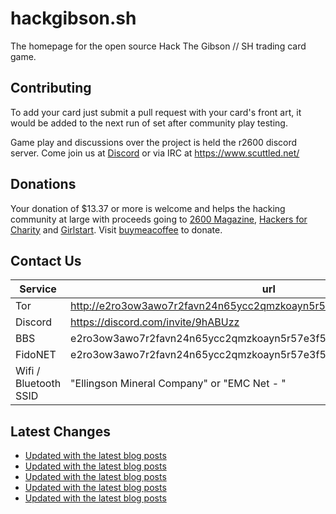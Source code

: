 # hackgibson.sh
The homepage for the open source Hack The Gibson // SH trading card game.


## Contributing

To add your card just submit a pull request with your card's front art, it would be added to the next run of set after community play testing.

Game play and discussions over the project is held the r2600 discord server. Come join us at [Discord](https://discord.com/invite/9hABUzz) or via IRC at https://www.scuttled.net/


## Donations

Your donation of $13.37 or more is welcome and helps the hacking community at large with proceeds going to [2600 Magazine](https://2600.com/), [Hackers for Charity](https://hackersforcharity.org) and [Girlstart](https://girlstart.org).  Visit [buymeacoffee](https://www.buymeacoffee.com/hackgibson.sh) to donate.


## Contact Us

Service | url
-|-
Tor | http://e2ro3ow3awo7r2favn24n65ycc2qmzkoayn5r57e3f56nvjwdcgg32ad.onion
Discord | https://discord.com/invite/9hABUzz
BBS | e2ro3ow3awo7r2favn24n65ycc2qmzkoayn5r57e3f56nvjwdcgg32ad.onion:23
FidoNET | e2ro3ow3awo7r2favn24n65ycc2qmzkoayn5r57e3f56nvjwdcgg32ad.onion:24554
Wifi / Bluetooth SSID | "Ellingson Mineral Company" or "EMC Net - <fidonet address>"

## Latest Changes
<!-- BLOG-POST-LIST:START -->
- [Updated with the latest blog posts](https://github.com/DFW2600/hackgibson.sh/commit/a1e71851991f9bca5726157e535c3081f7113ba8)
- [Updated with the latest blog posts](https://github.com/DFW2600/hackgibson.sh/commit/2438b4c9f071b778de03bccefda3d3a611ac5237)
- [Updated with the latest blog posts](https://github.com/DFW2600/hackgibson.sh/commit/3974958ecf6f74caeddb5918f1da94f69b17dd89)
- [Updated with the latest blog posts](https://github.com/DFW2600/hackgibson.sh/commit/fe1cd9e8d4059953d2233362da4d87562fe5f293)
- [Updated with the latest blog posts](https://github.com/DFW2600/hackgibson.sh/commit/d421e0f16eb0044c8f0bc9dedfa510ab01b4fd58)
<!-- BLOG-POST-LIST:END -->

